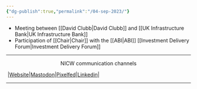 ```yaml
---
{"dg-publish":true,"permalink":"/04-sep-2023/"}
---
```


- Meeting between [[David Clubb\|David Clubb]] and [[UK Infrastructure Bank\|UK Infrastructure Bank]]
- Participation of [[Chair\|Chair]] with the [[ABI\|ABI]] [[Investment Delivery Forum\|Investment Delivery Forum]]


***
<p style="text-align: center;">NICW communication channels</p>

󠁧 |[Website](https://nationalinfrastructurecommission.wales)|[Mastodon](https://toot.wales/@NICW)|[Pixelfed](https://pix.toot.wales/NICW)|[Linkedin](https://www.linkedin.com/company/26268509/)|
***
